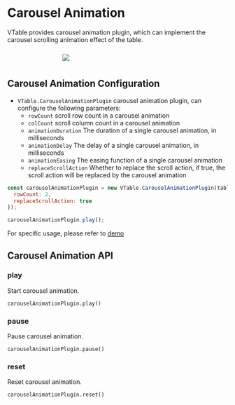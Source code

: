 # Carousel Animation

VTable provides carousel animation plugin, which can implement the carousel scrolling animation effect of the table.

<div style="display: flex; justify-content: center;">
  <img src="https://lf9-dp-fe-cms-tos.byteorg.com/obj/bit-cloud/VTable/preview/carousel-animation.gif" style="flex: 0 0 50%; padding: 10px;">
</div>

## Carousel Animation Configuration

- `VTable.CarouselAnimationPlugin`  carousel animation plugin, can configure the following parameters:
  - `rowCount` scroll row count in a carousel animation
  - `colCount` scroll column count in a carousel animation
  - `animationDuration` The duration of a single carousel animation, in milliseconds
  - `animationDelay` The delay of a single carousel animation, in milliseconds
  - `animationEasing` The easing function of a single carousel animation
  - `replaceScrollAction` Whether to replace the scroll action, if true, the scroll action will be replaced by the carousel animation

```js
const carouselAnimationPlugin = new VTable.CarouselAnimationPlugin(tableInstance, {
  rowCount: 2,
  replaceScrollAction: true
});

carouselAnimationPlugin.play();
```

For specific usage, please refer to [demo](../../demo/animation/carousel-animation)

## Carousel Animation API

### play

Start carousel animation.
```
carouselAnimationPlugin.play()
```

### pause

Pause carousel animation.
```
carouselAnimationPlugin.pause()
```

### reset

Reset carousel animation.
```
carouselAnimationPlugin.reset()
```
